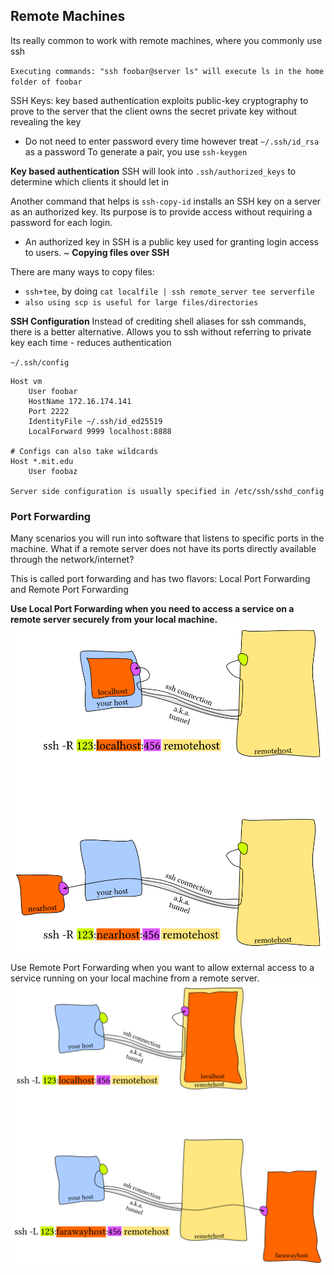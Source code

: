 ## Remote Machines
Its really common to work with remote machines, where you commonly use ssh

`Executing commands: "ssh foobar@server ls" will execute ls in the home folder of foobar`

SSH Keys: key based authentication exploits public-key cryptography to prove to the server that the client owns the secret private key without revealing the key
- Do not need to enter password every time however treat `~/.ssh/id_rsa` as a password
To generate a pair, you use `ssh-keygen`


**Key based authentication**
SSH will look into `.ssh/authorized_keys` to determine which clients it should let in

Another command that helps is `ssh-copy-id` installs an SSH key on a server as an authorized key. Its purpose is to provide access without requiring a password for each login.
- An authorized key in SSH is a public key used for granting login access to users. 
~
**Copying files over SSH**

There are many ways to copy files:
- `ssh+tee`, by doing `cat localfile | ssh remote_server tee serverfile`
- `also using scp is useful for large files/directories`

**SSH Configuration**
Instead of crediting shell aliases for ssh commands, there is a better alternative. Allows you to ssh without referring to private key each time - reduces authentication


`~/.ssh/config`
```
Host vm
    User foobar
    HostName 172.16.174.141
    Port 2222
    IdentityFile ~/.ssh/id_ed25519
    LocalForward 9999 localhost:8888

# Configs can also take wildcards
Host *.mit.edu
    User foobaz

Server side configuration is usually specified in /etc/ssh/sshd_config
```

### Port Forwarding

Many scenarios you will run into software that listens to specific ports in the machine.
What if a remote server does not have its ports directly available through the network/internet?

This is called port forwarding and has two flavors: Local Port Forwarding and Remote Port Forwarding

**Use Local Port Forwarding when you need to access a service on a remote server securely from your local machine.**
![Alt text](./localhost.png)

Use Remote Port Forwarding when you want to allow external access to a service running on your local machine from a remote server.
![Alt text](./yourhost.png)
